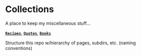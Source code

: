 # Collections
A place to keep my miscellaneous stuff...

**[`Recipes`](recipes.md)**, **[`Quotes`](quotes.md)**, **[`Books`](books.md)**

Structure this repo w/hierarchy of pages, subdirs, etc. (naming conventions)
